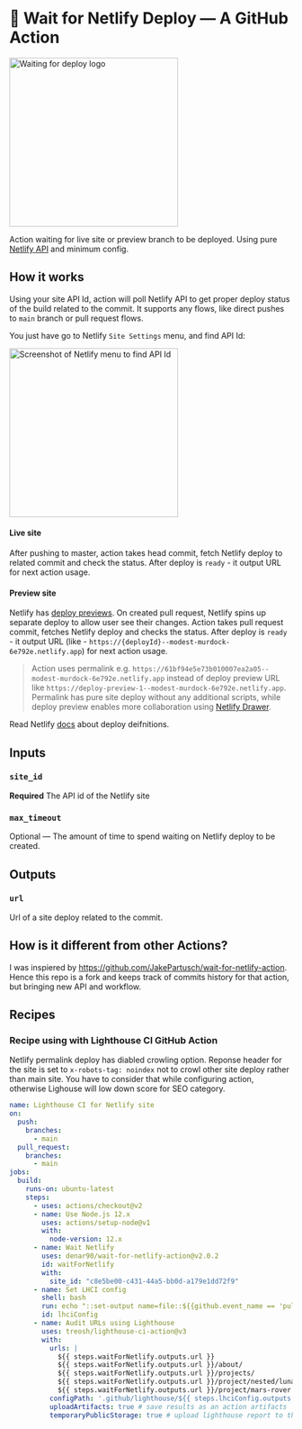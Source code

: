 # 🐢 Wait for Netlify Deploy — A GitHub Action

<img alt="Waiting for deploy logo" title="Waiting for deploy logo" width="300" src="https://user-images.githubusercontent.com/6231516/145876778-d6c79fff-4cb9-42f1-bb73-08ed33b06ba8.png"/>

Action waiting for live site or preview branch to be deployed.
Using pure [Netlify API](https://docs.netlify.com/api/get-started/) and minimum config.

## How it works

Using your site API Id, action will poll Netlify API to get proper deploy status of the build related to the commit.
It supports any flows, like direct pushes to `main` branch or pull request flows.

You just have go to Netlify `Site Settings` menu, and find API Id:

<img alt="Screenshot of Netlify menu to find API Id" title="Screenshot of Netlify menu to find API Id" width="300" src="https://user-images.githubusercontent.com/6231516/145878940-5261aa63-181d-4459-9a5f-3ecd8cfdc3c9.png"/>

#### Live site

After pushing to master, action takes head commit, fetch Netlify deploy to related commit and check the status. After deploy is `ready` - it output URL for next action usage.

#### Preview site

Netlify has [deploy previews](https://docs.netlify.com/site-deploys/deploy-previews/). On created pull request, Netlify spins up separate deploy to allow user see their changes. Action takes pull request commit, fetches Netlify deploy and checks the status. After deploy is `ready` - it output URL (like - `https://{deployId}--modest-murdock-6e792e.netlify.app`) for next action usage.

> Action uses permalink e.g. `https://61bf94e5e73b010007ea2a05--modest-murdock-6e792e.netlify.app` instead of deploy preview URL like `https://deploy-preview-1--modest-murdock-6e792e.netlify.app`. 
Permalink has pure site deploy without any additional scripts, while deploy preview enables more collaboration using [Netlify Drawer](https://docs.netlify.com/site-deploys/deploy-previews/#collaborative-deploy-previews).

Read Netlify [docs](https://docs.netlify.com/site-deploys/overview/#definitions) about deploy deifnitions. 

## Inputs

### `site_id`

**Required** The API id of the Netlify site

### `max_timeout`

Optional — The amount of time to spend waiting on Netlify deploy to be created.

## Outputs

### `url`

Url of a site deploy related to the commit.

## How is it different from other Actions?

I was inspiered by https://github.com/JakePartusch/wait-for-netlify-action.
Hence this repo is a fork and keeps track of commits history for that action, but bringing new API and workflow.

## Recipes

### Recipe using with Lighthouse CI GitHub Action

Netlify permalink deploy has diabled crowling option. Reponse header for the site is set to `x-robots-tag: noindex` not to crowl other site deploy rather than main site. You have to consider that while configuring action, otherwise Lighouse will low down score for SEO category.  

```yml
name: Lighthouse CI for Netlify site
on:
  push:
    branches:
      - main
  pull_request:
    branches:
      - main
jobs:
  build:
    runs-on: ubuntu-latest
    steps:
      - uses: actions/checkout@v2
      - name: Use Node.js 12.x
        uses: actions/setup-node@v1
        with:
          node-version: 12.x
      - name: Wait Netlify
        uses: denar90/wait-for-netlify-action@v2.0.2
        id: waitForNetlify
        with:
          site_id: "c8e5be00-c431-44a5-bb0d-a179e1dd72f9"
      - name: Set LHCI config
        shell: bash
        run: echo "::set-output name=file::${{github.event_name == 'pull_request' && 'lighthouserc-assertions-preview.json' || 'lighthouserc-assertions.json'}}"
        id: lhciConfig
      - name: Audit URLs using Lighthouse
        uses: treosh/lighthouse-ci-action@v3
        with:
          urls: |
            ${{ steps.waitForNetlify.outputs.url }}
            ${{ steps.waitForNetlify.outputs.url }}/about/
            ${{ steps.waitForNetlify.outputs.url }}/projects/
            ${{ steps.waitForNetlify.outputs.url }}/project/nested/lunar-eclipse
            ${{ steps.waitForNetlify.outputs.url }}/project/mars-rover
          configPath: '.github/lighthouse/${{ steps.lhciConfig.outputs.file }}'
          uploadArtifacts: true # save results as an action artifacts
          temporaryPublicStorage: true # upload lighthouse report to the temporary storage
```
